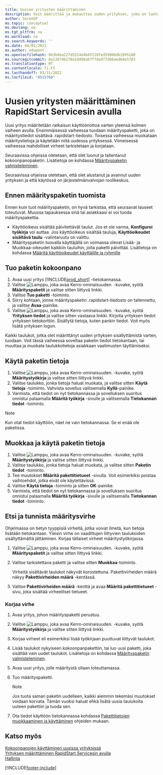 ```yaml
---
title: Uusien yritysten määrittäminen
description: Voit määrittää ja mukauttaa uuden yrityksen, joka on luotu RapidStart Servicesin avulla. Tarkentaaksesi käyttöönottoa jatkat kokoonpanon suorittamista kolmessa vaiheessa.
author: SorenGP
ms.topic: conceptual
ms.devlang: na
ms.tgt_pltfrm: na
ms.workload: na
ms.search.keywords: ''
ms.date: 04/01/2021
ms.author: edupont
ms.openlocfilehash: 8b3bdea227d5314d4b4f218fed59906db1995180
ms.sourcegitcommit: 8a12074b170a14d98ab7ffdad77d66aed64e5783
ms.translationtype: HT
ms.contentlocale: fi-FI
ms.lasthandoff: 03/31/2022
ms.locfileid: "8515769"
---
```

# <a name="configure-new-companies-with-rapidstart-services"></a>Uusien yritysten määrittäminen RapidStart Servicesin avulla
Uusi yritys määritetään ratkaisun käyttöönottoa varten yleensä kolmen vaiheen avulla. Ensimmäisessä vaiheessa tuodaan määrityspaketti, joka on määritystiedot sisältävä .rapidstart-tiedosto. Toisessa vaiheessa muokataan määritystietoja ja käytetään niitä uudessa yrityksessä. Viimeisessä vaiheessa mahdolliset virheet tarkistetaan ja korjataan.  

Seuraavissa ohjeissa oletetaan, että olet luonut ja tallentanut kokoonpanopaketin. Lisätietoja on kohdassa [Määrityspaketin valmisteleminen](admin-how-to-prepare-a-configuration-package.md).  

Seuraavissa ohjeissa oletetaan, että olet alustanut ja avannut uuden yrityksen ja että käytössä on järjestelmänvalvojan roolikeskus.

## <a name="before-you-import-a-configuration-package"></a>Ennen määrityspaketin tuomista
Ennen kuin tuot määrityspaketin, on hyvä tarkistaa, että seuraavat lauseet toteutuvat. Muussa tapauksessa sinä tai asiakkaasi ei voi tuoda määrityspakettia.

* Käyttöoikeus sisältää päivitettävät taulut. Jos et ole varma, **Konfiguroi työkirja** voi auttaa. Jos käyttöoikeus sisältää tauluja, **Käyttöoikeudet sisältävä taulu** -valintaruutu on valittu.  
* Määrityspaketin tuovalla käyttäjällä on voimassa olevat Lisää- ja Muokkaa-oikeudet kaikkiin tauluihin, joita paketti päivittää. Lisätietoja on kohdassa [Määritä käyttöoikeudet käyttäjille ja ryhmille](ui-define-granular-permissions.md) 

## <a name="to-import-a-configuration-package"></a>Tuo paketin kokoonpano  
1. Avaa uusi yritys [!INCLUDE[prod_short](includes/prod_short.md)] -tietokannassa.  
2. Valitse ![Lamppu, joka avaa Kerro-ominaisuuden.](media/ui-search/search_small.png "Kerro, mitä haluat tehdä") -kuvake, syötä **Määrityspaketit** ja valitse sitten liittyvä linkki.  
3. Valitse **Tuo paketti** -toiminto.  
4. Siirry kohtaan, jonne määrityspaketin .rapidstart-tiedosto on tallennettu, ja valitse **Avaa**-painike.  
5. Valitse ![Lamppu, joka avaa Kerro-ominaisuuden.](media/ui-search/search_small.png "Kerro, mitä haluat tehdä") -kuvake, syötä **Yrityksen tiedot** ja valitse sitten vastaava linkki. Kirjoita yrityksen tiedot yrityksen tietokorttiin. Sisällytä tietoja, kuten pankin tiedot. Voit myös lisätä yrityksen logon.  

Kaikki taulukot, jotka olet määrittänyt uuden yrityksen sisällyttämistä varten, tuodaan. Voit tässä vaiheessa soveltaa paketin tiedot tietokantaan, tai muuttaa ja muokata taulukkotietoja asiakkaan vaatimusten täyttämiseksi.  

## <a name="to-apply-package-data"></a>Käytä paketin tietoja  
1. Valitse ![Lamppu, joka avaa Kerro-ominaisuuden.](media/ui-search/search_small.png "Kerro, mitä haluat tehdä") -kuvake, syötä **Määritystyökirja** ja valitse sitten liittyvä linkki.  
2. Valitse taulukko, jonka tietoja haluat muokata, ja valitse sitten **Käytä tietoja** -toiminto. Vahvista sovellus valitsemalla **Kyllä**-painike.
3. Varmista, että tiedot on nyt tietokannassa ja sovelluksen suoritus onnistui palaamalla **Määritä työkirja** -sivulle ja valitsemalla **Tietokannan tiedot** -toiminto.  

> [!NOTE]  
>  Kun otat tiedot käyttöön, näet ne vain tietokannassa. Se ei enää ole paketissa.  

## <a name="to-modify-and-apply-package-data"></a>Muokkaa ja käytä paketin tietoja  
1. Valitse ![Lamppu, joka avaa Kerro-ominaisuuden.](media/ui-search/search_small.png "Kerro, mitä haluat tehdä") -kuvake, syötä **Määritystyökirja** ja valitse sitten liittyvä linkki.  
2. Valitse taulukko, jonka tietoja haluat muokata, ja valitse sitten **Paketin tiedot** -toiminto.  
3. Tee muutokset **Määritä pakettitietueet** -sivulla. Voit esimerkiksi poistaa vaihtoehdot, jotka eivät ole käytettävissä.  
4. Valitse **Käytä tietoja** -toiminto ja sitten **OK**-painike.  
5. Varmista, että tiedot on nyt tietokannassa ja sovelluksen suoritus onnistui palaamalla **Määritä työkirja** -sivulle ja valitsemalla **Tietokannan tiedot** -toiminto.  

## <a name="to-locate-and-identify-a-configuration-error"></a>Etsi ja tunnista määritysvirhe  
Ohjelmassa on tietyn tyyppisiä virheitä, jotka voivat ilmetä, kun tietoja lisätään tietokantaan. Yleisin virhe on vaadittujen liittyvien taulukoiden sisällyttämättä jättäminen. Korjaa tällaiset virheet määritystyökirjassa.

1. Valitse ![Lamppu, joka avaa Kerro-ominaisuuden.](media/ui-search/search_small.png "Kerro, mitä haluat tehdä") -kuvake, syötä **Määrityspaketit** ja valitse sitten liittyvä linkki.  
2. Valitse tarkistettava paketti ja valitse sitten **Muokkaa**-toiminto.  

    Virheitä sisältävät taulukot näkyvät korostettuna. Pakettivirheiden määrä näkyy **Pakettivirheiden määrä** -kentässä.  

3. Valitse **Pakettivirheiden määrä** -kenttä ja avaa **Määritä pakettitietueet** -sivu, joka sisältää virheelliset tietueet.  

### <a name="to-fix-an-error"></a>Korjaa virhe  
1. Avaa yritys, johon määrityspaketti perustuu.  
2. Valitse ![Lamppu, joka avaa Kerro-ominaisuuden.](media/ui-search/search_small.png "Kerro, mitä haluat tehdä") -kuvake, syötä **Määritystyökirja** ja valitse sitten liittyvä linkki.  
3. Korjaa virheet eli esimerkiksi lisää työkirjaan puuttuvat liittyvät taulukot.  
4. Lisää taulukot nykyiseen kokoonpanpakettiin, tai luo uusi paketti, joka sisältää vain uudet taulukot. Lisätietoja on kohdassa [Määrityspaketin valmisteleminen](admin-how-to-prepare-a-configuration-package.md).  
5. Avaa uusi yritys, jolle määritystä ollaan toteuttamassa.  
6. Tuo määrityspaketti.  

    > [!NOTE]  
    >  Jos tuota saman paketin uudelleen, kaikki aiemmin tekemäsi muutokset voidaan korvata. Tämän vuoksi haluat ehkä lisätä uusia taulukoita uuteen pakettiin ja tuoda sen.  

7. Ota tiedot käyttöön tietokannassa kohdassa [Pakettitietojen muokkaaminen ja käyttäminen](admin-how-to-configure-new-companies.md#to-modify-and-apply-package-data) ohjeiden mukaan.

## <a name="see-also"></a>Katso myös  
[Kokoonpanojen käyttäminen uusissa yrityksissä](admin-apply-configuration-to-new-companies.md)  
[Yrityksen määrittäminen RapidStart Servicesin avulla](admin-set-up-a-company-with-rapidstart.md)  
[Hallinta](admin-setup-and-administration.md)


[!INCLUDE[footer-include](includes/footer-banner.md)]